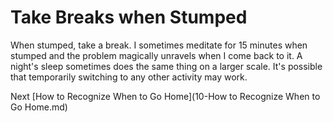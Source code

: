 # Take Breaks when Stumped

When stumped, take a break. I sometimes meditate for 15 minutes when stumped and the problem magically unravels when I come back to it. A night's sleep sometimes does the same thing on a larger scale. It's possible that temporarily switching to any other activity may work.

Next [How to Recognize When to Go Home](10-How to Recognize When to Go Home.md)